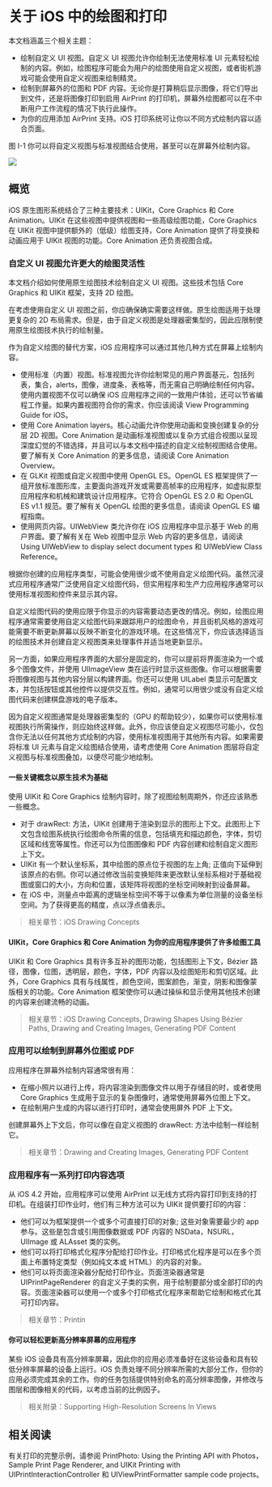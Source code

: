 # 关于 iOS 中的绘图和打印

本文档涵盖三个相关主题：

- 绘制自定义 UI 视图。自定义 UI 视图允许你绘制无法使用标准 UI 元素轻松绘制的内容。例如，绘图程序可能会为用户的绘图使用自定义视图，或者街机游戏可能会使用自定义视图来绘制精灵。
- 绘制到屏幕外的位图和 PDF 内容。无论你是打算稍后显示图像，将它们导出到文件，还是将图像打印到启用 AirPrint 的打印机，屏幕外绘图都可以在不中断用户工作流程的情况下执行此操作。
- 为你的应用添加 AirPrint 支持。iOS 打印系统可让你以不同方式绘制内容以适合页面。

图 I-1 你可以将自定义视图与标准视图结合使用，甚至可以在屏幕外绘制内容。

![](https://developer.apple.com/library/archive/documentation/2DDrawing/Conceptual/DrawingPrintingiOS/Art/UI_overlay_2x.png)

## 概览

iOS 原生图形系统结合了三种主要技术：UIKit，Core Graphics 和 Core Animation。UIKit 在这些视图中提供视图和一些高级绘图功能，Core Graphics 在 UIKit 视图中提供额外的（低级）绘图支持，Core Animation 提供了将变换和动画应用于 UIKit 视图的功能。Core Animation 还负责视图合成。

### 自定义 UI 视图允许更大的绘图灵活性

本文档介绍如何使用原生绘图技术绘制自定义 UI 视图。这些技术包括 Core Graphics 和 UIKit 框架，支持 2D 绘图。

在考虑使用自定义 UI 视图之前，你应确保确实需要这样做。原生绘图适用于处理更复杂的 2D 布局需求。但是，由于自定义视图是处理器密集型的，因此应限制使用原生绘图技术执行的绘制量。

作为自定义绘图的替代方案，iOS 应用程序可以通过其他几种方式在屏幕上绘制内容。

- 使用标准（内置）视图。标准视图允许你绘制常见的用户界面基元，包括列表，集合，alerts，图像，进度条，表格等，而无需自己明确绘制任何内容。使用内置视图不仅可以确保 iOS 应用程序之间的一致用户体验，还可以节省编程工作量。如果内置视图符合你的需求，你应该阅读 View Programming Guide for iOS。
- 使用 Core Animation layers。核心动画允许你使用动画和变换创建复杂的分层 2D 视图。Core Animation 是动画标准视图或以复杂方式组合视图以呈现深度幻觉的不错选择，并且可以与本文档中描述的自定义绘制视图结合使用。要了解有关 Core Animation 的更多信息，请阅读 Core Animation Overview。
- 在 GLKit 视图或自定义视图中使用 OpenGL ES。OpenGL ES 框架提供了一组开放标准图形库，主要面向游戏开发或需要高帧率的应用程序，如虚拟原型应用程序和机械和建筑设计应用程序。它符合 OpenGL ES 2.0 和 OpenGL ES v1.1 规范。要了解有关 OpenGL 绘图的更多信息，请阅读 OpenGL ES 编程指南。
- 使用网页内容。UIWebView 类允许你在 iOS 应用程序中显示基于 Web 的用户界面。要了解有关在 Web 视图中显示 Web 内容的更多信息，请阅读 Using UIWebView to display select document types 和 UIWebView Class Reference。

根据你创建的应用程序类型，可能会使用很少或不使用自定义绘图代码。虽然沉浸式应用程序通常广泛使用自定义绘图代码，但实用程序和生产力应用程序通常可以使用标准视图和控件来显示其内容。

自定义绘图代码的使用应限于你显示的内容需要动态更改的情况。例如，绘图应用程序通常需要使用自定义绘图代码来跟踪用户的绘图命令，并且街机风格的游戏可能需要不断更新屏幕以反映不断变化的游戏环境。在这些情况下，你应该选择适当的绘图技术并创建自定义视图类来处理事件并适当地更新显示。

另一方面，如果应用程序界面的大部分是固定的，你可以提前将界面渲染为一个或多个图像文件，并使用 UIImageView 类在运行时显示这些图像。你可以根据需要将图像视图与其他内容分层以构建界面。你还可以使用 UILabel 类显示可配置文本，并包括按钮或其他控件以提供交互性。例如，通常可以用很少或没有自定义绘图代码来创建棋盘游戏的电子版本。

因为自定义视图通常是处理器密集型的（GPU 的帮助较少），如果你可以使用标准视图执行所需操作，则应始终这样做。此外，你应该使自定义视图尽可能小，仅包含你无法以任何其他方式绘制的内容，使用标准视图用于其他所有内容。如果需要将标准 UI 元素与自定义绘图结合使用，请考虑使用 Core Animation 图层将自定义视图与标准视图叠加，以便尽可能少地绘制。

#### 一些关键概念以原生技术为基础

使用 UIKit 和 Core Graphics 绘制内容时，除了视图绘制周期外，你还应该熟悉一些概念。

- 对于 drawRect: 方法，UIKit 创建用于渲染到显示的图形上下文。此图形上下文包含绘图系统执行绘图命令所需的信息，包括填充和描边颜色，字体，剪切区域和线宽等属性。你还可以为位图图像和 PDF 内容创建和绘制自定义图形上下文。
- UIKit 有一个默认坐标系，其中绘图的原点位于视图的左上角; 正值向下延伸到该原点的右侧。你可以通过修改当前变换矩阵来更改默认坐标系相对于基础视图或窗口的大小，方向和位置，该矩阵将视图的坐标空间映射到设备屏幕。
- 在 iOS 中，测量点中距离的逻辑坐标空间不等于以像素为单位测量的设备坐标空间。为了获得更高的精度，点以浮点值表示。

> 相关章节：iOS Drawing Concepts

#### UIKit，Core Graphics 和 Core Animation 为你的应用程序提供了许多绘图工具

UIKit 和 Core Graphics 具有许多互补的图形功能，包括图形上下文，Bézier 路径，图像，位图，透明层，颜色，字体，PDF 内容以及绘图矩形和剪切区域。此外，Core Graphics 具有与线属性，颜色空间，图案颜色，渐变，阴影和图像蒙版相关的功能。Core Animation 框架使你可以通过操纵和显示使用其他技术创建的内容来创建流畅的动画。

> 相关章节：iOS Drawing Concepts, Drawing Shapes Using Bézier Paths, Drawing and Creating Images, Generating PDF Content

### 应用可以绘制到屏幕外位图或 PDF

应用程序在屏幕外绘制内容通常很有用：

- 在缩小照片以进行上传，将内容渲染到图像文件以用于存储目的时，或者使用 Core Graphics 生成用于显示的复杂图像时，通常使用屏幕外位图上下文。
- 在绘制用户生成的内容以进行打印时，通常会使用屏外 PDF 上下文。

创建屏幕外上下文后，你可以像在自定义视图的 drawRect: 方法中绘制一样绘制它。

> 相关章节：Drawing and Creating Images, Generating PDF Content

### 应用程序有一系列打印内容选项

从 iOS 4.2 开始，应用程序可以使用 AirPrint 以无线方式将内容打印到支持的打印机。在组装打印作业时，他们有三种方法可以为 UIKit 提供要打印的内容：

- 他们可以为框架提供一个或多个可直接打印的对象; 这些对象需要最少的 app 参与。这些是包含或引用图像数据或 PDF 内容的 NSData，NSURL，UIImage 或 ALAsset 类的实例。
- 他们可以将打印格式化程序分配给打印作业。打印格式化程序是可以在多个页面上布置特定类型（例如纯文本或 HTML）的内容的对象。
- 他们可以将页面渲染器分配给打印作业。页面渲染器通常是 UIPrintPageRenderer 的自定义子类的实例，用于绘制要部分或全部打印的内容。页面渲染器可以使用一个或多个打印格式化程序来帮助它绘制和格式化其可打印内容。

> 相关章节：Printin

#### 你可以轻松更新高分辨率屏幕的应用程序

某些 iOS 设备具有高分辨率屏幕，因此你的应用必须准备好在这些设备和具有较低分辨率屏幕的设备上运行。iOS 负责处理不同分辨率所需的大部分工作，但你的应用必须完成其余的工作。你的任务包括提供特别命名的高分辨率图像，并修改与图层和图像相关的代码，以考虑当前的比例因子。

> 相关附录：Supporting High-Resolution Screens In Views

## 相关阅读

有关打印的完整示例，请参阅 PrintPhoto: Using the Printing API with Photos，Sample Print Page Renderer, and UIKit Printing with UIPrintInteractionController 和 UIViewPrintFormatter sample code projects。